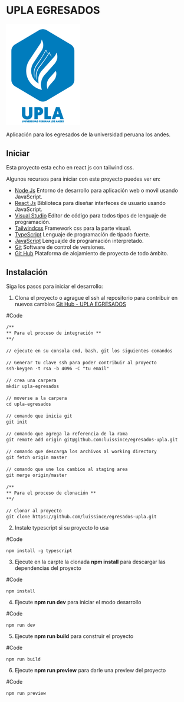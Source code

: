 # UPLA EGRESADOS

<!-- ![IMAGES DE GO LANG](images/ladder.svg) -->
<img src="src/assets/images/logo_upla.svg" alt="Imagen go" width="200" />

Aplicación para los egresados de la universidad peruana los andes.

## Iniciar

Esta proyecto esta echo en react js con tailwind css.

Algunos recursos para iniciar con este proyecto puedes ver en:

- [Node Js](https://nodejs.org/es/) Entorno de desarrollo para aplicación web o movil usando JavaScript.
- [React Js](https://reactjs.org/) Biblioteca para diseñar interfeces de usuario usando JavaScript.
- [Visual Studio](https://code.visualstudio.com/) Editor de código para todos tipos de lenguaje de programación.
- [Tailwindcss](https://tailwindcss.com/) Framework css para la parte visual.
- [TypeScript](https://www.typescriptlang.org/) Lenguaje de programación de tipado fuerte.
- [JavaScript](https://developer.mozilla.org/es/docs/Web/JavaScript) Lenguajde de programación interpretado.
- [Git](https://git-scm.com/) Software de control de versiones.
- [Git Hub](https://github.com/) Plataforma de alojamiento de proyecto de todo ámbito.

## Instalación

Siga los pasos para iniciar el desarrollo:

1. Clona el proyecto o agrague el ssh al repositorio para contribuir en nuevos cambios [Git Hub - UPLA EGRESADOS](https://github.com/luissince/egresados-upla)

#Code

    /** 
    ** Para el proceso de integración **
    **/

    // ejecute en su consola cmd, bash, git los siguientes comandos
    
    // Generar tu clave ssh para poder contribuir al proyecto
    ssh-keygen -t rsa -b 4096 -C "tu email"

    // crea una carpera
    mkdir upla-egresados

    // moverse a la carpera
    cd upla-egresados
    
    // comando que inicia git
    git init

    // comando que agrega la referencia de la rama
    git remote add origin git@github.com:luissince/egresados-upla.git
   
    // comando que descarga los archivos al working directory
    git fetch origin master
    
    // comando que une los cambios al staging area
    git merge origin/master

    /** 
    ** Para el proceso de clonación **
    **/

    // Clonar al proyecto
    git clone https://github.com/luissince/egresados-upla.git

2. Instale typescript si su proyecto lo usa

#Code

    npm install -g typescript

3. Ejecute en la carpte la clonada **npm install** para descargar las dependencias del proyecto

#Code

    npm install

4. Ejecute **npm run dev** para iniciar el modo desarrollo

#Code

    npm run dev

5. Ejecute **npm run build** para construir el proyecto

#Code

    npm run build

6. Ejecute **npm run preview** para darle una preview del proyecto

#Code

    npm run preview
